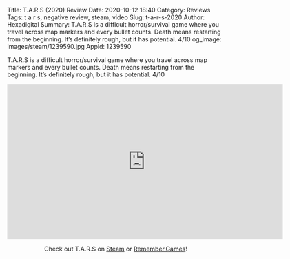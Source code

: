 Title: T.A.R.S (2020) Review
Date: 2020-10-12 18:40
Category: Reviews
Tags: t a r s, negative review, steam, video
Slug: t-a-r-s-2020
Author: Hexadigital
Summary: T.A.R.S is a difficult horror/survival game where you travel across map markers and every bullet counts. Death means restarting from the beginning. It’s definitely rough, but it has potential. 4/10
og_image: images/steam/1239590.jpg
Appid: 1239590

T.A.R.S is a difficult horror/survival game where you travel across map markers and every bullet counts. Death means restarting from the beginning. It’s definitely rough, but it has potential. 4/10

<center><iframe src="https://www.youtube.com/embed/TqmOG12VHyI?feature=oembed" allow="accelerometer; autoplay; encrypted-media; gyroscope; picture-in-picture" width="640" height="360" frameborder="0"></iframe>

Check out T.A.R.S on [Steam](https://store.steampowered.com/app/1239590/?curator_clanid=34633900) or [Remember.Games](https://remember.games/game/2068/)!</center>